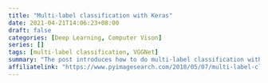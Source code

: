 ```yaml
---
title: "Multi-label classification with Keras"
date: 2021-04-21T14:06:23+08:00
draft: false
categories: [Deep Learning, Computer Vison]
series: []
tags: [multi-label classification, VGGNet]
summary: "The post introduces how to do multi-label classification with Keras and implements a simple model with custom SmallerVGGNet can predict both color and clothing type of input image."
affiliatelink: "https://www.pyimagesearch.com/2018/05/07/multi-label-classification-with-keras/"
---
```

